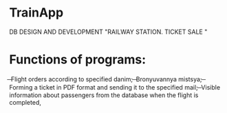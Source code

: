 # TrainApp
DB DESIGN AND DEVELOPMENT "RAILWAY STATION. TICKET SALE "

# Functions of programs:
̶ Flight orders according to specified danim;
̶ Bronyuvannya mistsya;
̶ Forming a ticket in PDF format and sending it to the specified mail;
̶ Visible information about passengers from the database when the flight is completed,

